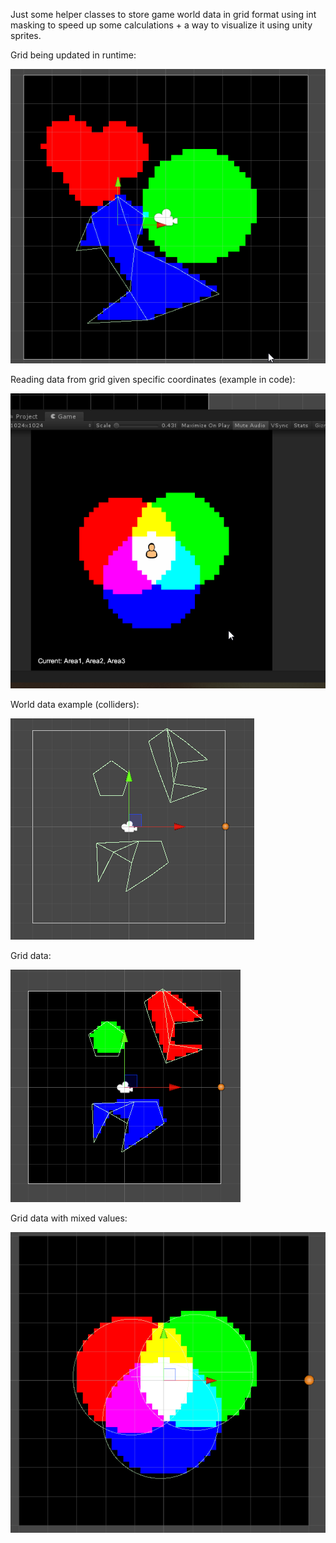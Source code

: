 Just some helper classes to store game world data in grid format using int masking to speed up some calculations + a way to visualize it using unity sprites.

Grid being updated in runtime:

![](images/runtimeupdate_grid.gif "Grid Data Runtime")

Reading data from grid given specific coordinates (example in code):

![](images/runtime_read_data.gif "Grid Data Read")

World data example (colliders):

![](images/worlddata_2.png "World Data")

Grid data:

![](images/griddata_2.png "Grid Data")

Grid data with mixed values:

![](images/griddata_mixed.png "Grid Data")